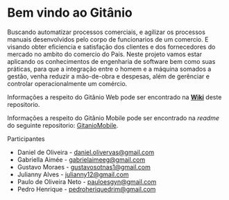 # Bem vindo ao Gitânio

Buscando automatizar processos comerciais, e agilizar os processos manuais desenvolvidos pelo corpo de funcionarios de um comercio. E visando obter eficiencia e satisfação dos clientes e dos fornecedores do mercado no ambito do comercio do País. Neste projeto vamos estar aplicando os conhecimentos de engenharia de software bem como suas práticas, para que a integração entre o homem e a máquina somados a gestão, venha reduzir a mão-de-obra e despesas, além de gerênciar e controlar operacionalmente um comércio. 

Informações a respeito do Gitânio Web pode ser encontrado na **[Wiki](https://github.com/gustavosotnas/Gitanio/wiki)** deste repositorio.

Informações a respeito do Gitânio Mobile pode ser encontrado na *readme* do seguinte repositorio: [GitanioMobile](https://github.com/gustavosotnas/GitanioMobile).


Participantes
- Daniel de Oliveira - daniel.olivervas@gmail.com
- Gabriella Aimée - gabrielaimeeg@gmail.com
- Gustavo Moraes - gustavosotnas1@gmail.com
- Julianny Alves - julianny12@gmail.com
- Paulo de Oliveira Neto - pauloesgyn@gmail.com
- Pedro Henrique - pedroheriquedrim@gmail.com
